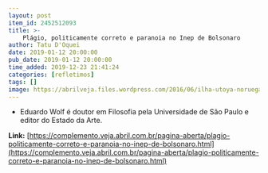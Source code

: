 ```yaml
---
layout: post
item_id: 2452512093
title: >-
    Plágio, politicamente correto e paranoia no Inep de Bolsonaro
author: Tatu D'Oquei
date: 2019-01-12 20:00:00
pub_date: 2019-01-12 20:00:00
time_added: 2019-12-23 21:41:24
categories: [refletimos]
tags: []
image: https://abrilveja.files.wordpress.com/2016/06/ilha-utoya-noruega-20110722-original.jpeg
---
```


* Eduardo Wolf é doutor em Filosofia pela Universidade de São Paulo e editor do Estado da Arte.

**Link:** [https://complemento.veja.abril.com.br/pagina-aberta/plagio-politicamente-correto-e-paranoia-no-inep-de-bolsonaro.html](https://complemento.veja.abril.com.br/pagina-aberta/plagio-politicamente-correto-e-paranoia-no-inep-de-bolsonaro.html)


